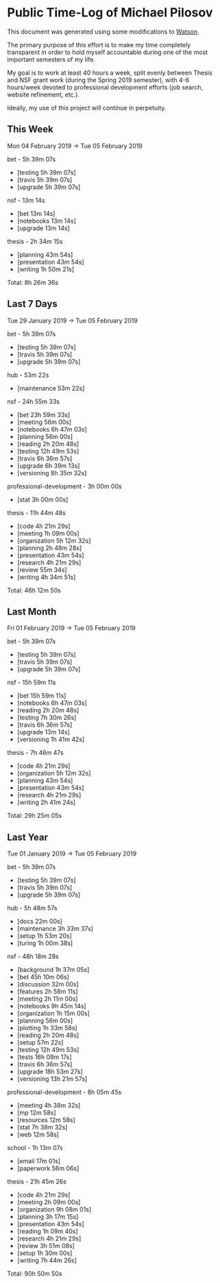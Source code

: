 # Public Time-Log of Michael Pilosov

This document was generated using some modifications to [Watson](https://github.com/TailorDev/Watson).

The primary purpose of this effort is to make my time completely transparent in order to hold myself accountable during one of the most important semesters of my life.

My goal is to work at least 40 hours a week, split evenly between Thesis and NSF grant work (during the Spring 2019 semester), with 4-6 hours/week devoted to professional development efforts (job search, website refinement, etc.). 

Ideally, my use of this project will continue in perpetuity.

## This Week
Mon 04 February 2019 -> Tue 05 February 2019

bet - 5h 39m 07s
- [testing  5h 39m 07s]  
- [travis  5h 39m 07s]  
- [upgrade  5h 39m 07s]  

nsf - 13m 14s
- [bet     13m 14s]  
- [notebooks     13m 14s]  
- [upgrade     13m 14s]  

thesis - 2h 34m 15s
- [planning     43m 54s]  
- [presentation     43m 54s]  
- [writing  1h 50m 21s]  

Total: 8h 26m 36s
## Last 7 Days
Tue 29 January 2019 -> Tue 05 February 2019

bet - 5h 39m 07s
- [testing  5h 39m 07s]  
- [travis  5h 39m 07s]  
- [upgrade  5h 39m 07s]  

hub - 53m 22s
- [maintenance     53m 22s]  

nsf - 24h 55m 33s
- [bet 23h 59m 33s]  
- [meeting     56m 00s]  
- [notebooks  6h 47m 03s]  
- [planning     56m 00s]  
- [reading  2h 20m 48s]  
- [testing 12h 49m 53s]  
- [travis  6h 36m 57s]  
- [upgrade  6h 39m 13s]  
- [versioning  8h 35m 32s]  

professional-development - 3h 00m 00s
- [stat  3h 00m 00s]  

thesis - 11h 44m 48s
- [code  4h 21m 29s]  
- [meeting  1h 09m 00s]  
- [organization  5h 12m 32s]  
- [planning  2h 48m 28s]  
- [presentation     43m 54s]  
- [research  4h 21m 29s]  
- [review     55m 34s]  
- [writing  4h 34m 51s]  

Total: 46h 12m 50s
## Last Month
Fri 01 February 2019 -> Tue 05 February 2019

bet - 5h 39m 07s
- [testing  5h 39m 07s]  
- [travis  5h 39m 07s]  
- [upgrade  5h 39m 07s]  

nsf - 15h 59m 11s
- [bet 15h 59m 11s]  
- [notebooks  6h 47m 03s]  
- [reading  2h 20m 48s]  
- [testing  7h 30m 26s]  
- [travis  6h 36m 57s]  
- [upgrade     13m 14s]  
- [versioning  1h 41m 42s]  

thesis - 7h 46m 47s
- [code  4h 21m 29s]  
- [organization  5h 12m 32s]  
- [planning     43m 54s]  
- [presentation     43m 54s]  
- [research  4h 21m 29s]  
- [writing  2h 41m 24s]  

Total: 29h 25m 05s
## Last Year
Tue 01 January 2019 -> Tue 05 February 2019

bet - 5h 39m 07s
- [testing  5h 39m 07s]  
- [travis  5h 39m 07s]  
- [upgrade  5h 39m 07s]  

hub - 5h 48m 57s
- [docs     22m 00s]  
- [maintenance  3h 33m 37s]  
- [setup  1h 53m 20s]  
- [turing  1h 00m 38s]  

nsf - 48h 18m 28s
- [background  1h 37m 05s]  
- [bet 45h 10m 06s]  
- [discussion     32m 00s]  
- [features  2h 58m 11s]  
- [meeting  2h 11m 00s]  
- [notebooks  9h 45m 14s]  
- [organization  1h 15m 00s]  
- [planning     56m 00s]  
- [plotting  1h 33m 58s]  
- [reading  2h 20m 48s]  
- [setup     57m 22s]  
- [testing 12h 49m 53s]  
- [tests 16h 09m 17s]  
- [travis  6h 36m 57s]  
- [upgrade 18h 53m 27s]  
- [versioning 13h 21m 57s]  

professional-development - 8h 05m 45s
- [meeting  4h 38m 32s]  
- [mp     12m 58s]  
- [resources     12m 58s]  
- [stat  7h 38m 32s]  
- [web     12m 58s]  

school - 1h 13m 07s
- [email     17m 01s]  
- [paperwork     56m 06s]  

thesis - 21h 45m 26s
- [code  4h 21m 29s]  
- [meeting  2h 09m 00s]  
- [organization  9h 08m 01s]  
- [planning  3h 17m 15s]  
- [presentation     43m 54s]  
- [reading  1h 09m 40s]  
- [research  4h 21m 29s]  
- [review  3h 51m 08s]  
- [setup  1h 30m 00s]  
- [writing  7h 44m 26s]  

Total: 90h 50m 50s
